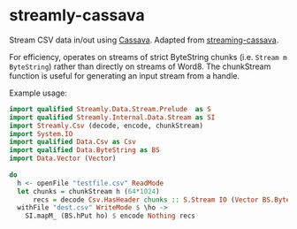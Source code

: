 # streamly-cassava

Stream CSV data in\/out using
[Cassava](http://hackage.haskell.org/package/cassava).  Adapted from
[streaming-cassava](http://hackage.haskell.org/package/streaming-cassava).

For efficiency, operates on streams of strict ByteString chunks 
(i.e. `Stream m ByteString`) rather than directly on streams of Word8. 
The chunkStream function is useful for generating an input stream from a
handle.

Example usage:

```haskell
import qualified Streamly.Data.Stream.Prelude  as S
import qualified Streamly.Internal.Data.Stream as SI                          ```
import Streamly.Csv (decode, encode, chunkStream)
import System.IO
import qualified Data.Csv as Csv
import qualified Data.ByteString as BS
import Data.Vector (Vector)
                                                                              
do
  h <- openFile "testfile.csv" ReadMode
  let chunks = chunkStream h (64*1024)
      recs = decode Csv.HasHeader chunks :: S.Stream IO (Vector BS.ByteString)
  withFile "dest.csv" WriteMode $ \ho ->
    SI.mapM_ (BS.hPut ho) $ encode Nothing recs
